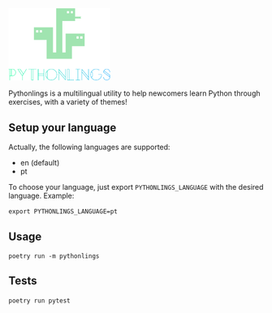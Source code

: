 <img src="./logo/logo.png" width="200">


Pythonlings is a multilingual utility to help newcomers learn Python through exercises, with a variety of themes!

## Setup your language

Actually, the following languages are supported:

- en (default)
- pt

To choose your language, just export `PYTHONLINGS_LANGUAGE` with the desired language.
Example:


    export PYTHONLINGS_LANGUAGE=pt


## Usage

    poetry run -m pythonlings

## Tests

    poetry run pytest
